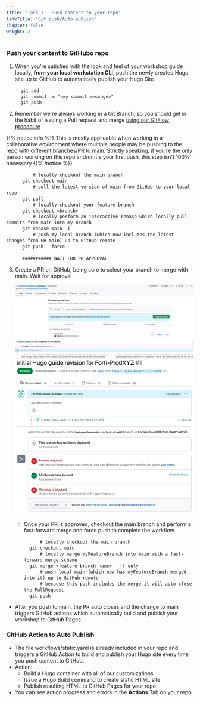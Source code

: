 ```yaml
---
title: "Task 1 - Push content to your repo"
linkTitle: "Git push/Auto-publish"
chapter: false
weight: 2
---
```


### Push your content to GitHubo repo

1. When you're satisfied with the look and feel of your workshop guide locally, **from your local workstation CLI**, push the newly created Hugo site up to GitHub to automatically publish your Hugo Site

   ```shell
     git add .
     git commit -m "<my commit message>"
     git push 
   ``` 

2. Remember we're always working in a Git Branch, so you should get in the habit of issuing a Pull request and merge [using our GitFlow procedure](gitflow.html)

  {{% notice info %}} This is mostly applicable when working in a collaborative environment where multiple people may be pushing to the repo with different branches/PR to main.  Strictly speaking, if you're the only person working on this repo and/or it's your first push, this step isn't 100% necessary {{% /notice %}}

  ```shell 
            # locally checkout the main branch
        git checkout main
            # pull the latest version of main from GitHub to your local repo 
        git pull
            # locally checkout your feature branch
        git checkout <branch>
            # locally perform an interactive rebase which locally pull commits from main into my branch
        git rebase main -i 
            # push my local branch (which now includes the latest changes from GH main) up to GitHub remote
        git push --force
  
        ########### WAIT FOR PR APPROVAL
  ```
3. Create a PR on GitHub, being sure to select your branch to merge with main. Wait for approval
   
     ![PRScreenshot](GH-PR.jpg)
     ![PRmergeblock](PR-mergeblocked.jpg)
   - Once your PR is approved, checkout the main branch and perform a fast-forward merge and force push to complete the workflow.
  
      ```shell 
            # locally checkout the main branch
        git checkout main
            # locally merge myFeatureBranch into main with a fast-forward merge scheme
        git merge <feature branch name> --ff-only
            # push local main (which now has myFeatureBranch merged into it) up to GitHub remote  
            # because this push includes the merge it will auto close the PullRequest
        git push
      ```
    
- After you push to main, the PR auto closes and the change to main triggers GitHub actions which automatically build and  publish your workshop to GitHub Pages
  
### GitHub Action to Auto Publish
- The file workflows/static.yaml is already included in your repo and triggers a GitHub Action to build and publish your Hugo site every time you push content to GitHub.
- Action:
  - Build a Hugo container with all of our customizations
  - Issue a Hugo Build command to create static HTML site
  - Publish resulting HTML to GitHub Pages for your repo
- You can see action progress and errors in the **Actions** Tab on your repo

